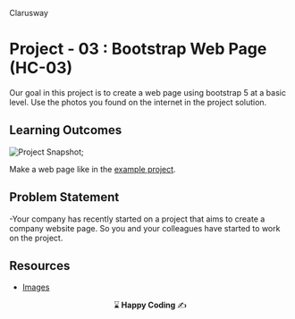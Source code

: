 <p>Clarusway<img align="right"
  src="https://secure.meetupstatic.com/photos/event/3/1/b/9/600_488352729.jpeg"  width="15px"></p>

# Project - 03 : Bootstrap Web Page (HC-03)

Our goal in this project is to create a web page using bootstrap 5 at a basic level.
Use the photos you found on the internet in the project solution.

## Learning Outcomes

![Project Snapshot](./bootstrap.gif);

Make a web page like in the [example project](https://harveycla.github.io/HarveyTech_with_Bootstrap5/).

   
## Problem Statement

-Your company has recently started on a project that aims to create a company website page. So you and your colleagues have started to work on the project.

## Resources

-  [Images](./img/)

<p align="center"> ⌛<strong> Happy Coding </strong> ✍ </p>